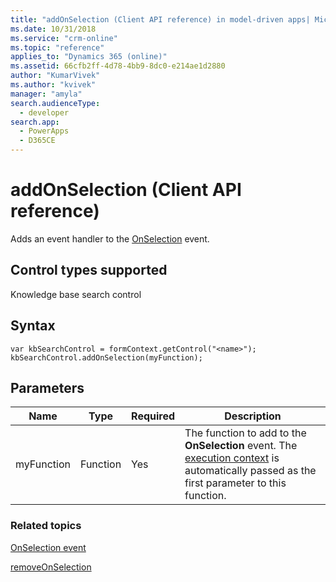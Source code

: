 ```yaml
---
title: "addOnSelection (Client API reference) in model-driven apps| MicrosoftDocs"
ms.date: 10/31/2018
ms.service: "crm-online"
ms.topic: "reference"
applies_to: "Dynamics 365 (online)"
ms.assetid: 66cfb2ff-4d78-4bb9-8dc0-e214ae1d2880
author: "KumarVivek"
ms.author: "kvivek"
manager: "amyla"
search.audienceType: 
  - developer
search.app: 
  - PowerApps
  - D365CE
---
```

# addOnSelection (Client API reference)



Adds an event handler to the [OnSelection](../events/onselection.md) event. 

## Control types supported

Knowledge base search control

## Syntax

```
var kbSearchControl = formContext.getControl("<name>");
kbSearchControl.addOnSelection(myFunction);
```

## Parameters

|Name | Type | Required | Description|
|--|--|--|--|
|myFunction |Function |Yes|The function to add to the **OnSelection** event. The [execution context](../../clientapi-execution-context.md) is automatically passed as the first parameter to this function.|

### Related topics

[OnSelection event](../events/onselection.md)

[removeOnSelection](removeOnSelection.md)